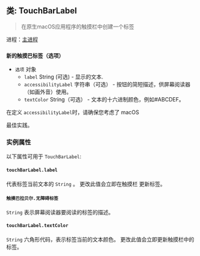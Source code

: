 ## 类: TouchBarLabel

> 在原生macOS应用程序的触摸栏中创建一个标签

进程：[主进程](../glossary.md#main-process)

### `新的触摸巴标签（选项）`

* `选项` 对象
  * `label` String (可选) - 显示的文本.
  * `accessibilityLabel` 字符串（可选） - 按钮的简短描述，供屏幕阅读器（如画外音）使用。
  * `textColor` String（可选） - 文本的十六进制颜色，例如#ABCDEF。

在定义 `accessibilityLabel`时，请确保您</a>考虑了 macOS

最佳实践。</p> 



### 实例属性

以下属性可用于 `TouchBarLabel`:



#### `touchBarLabel.label`

代表标签当前文本的 `String` 。 更改此值会立即在触摸栏 更新标签。



#### `触摸巴拉贝尔.无障碍标签`

`String` 表示屏幕阅读器要阅读的标签的描述。



#### `touchBarLabel.textColor`

`String` 六角形代码，表示标签当前的文本颜色。 更改此值会立即更新触摸栏中的 标签。
